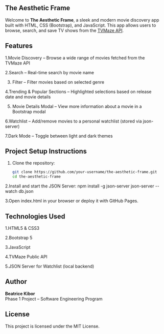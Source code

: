 ## The Aesthetic Frame

Welcome to **The Aesthetic Frame**, a sleek and modern movie discovery app built with HTML, CSS (Bootstrap), and JavaScript. This app allows users to browse, search, and save TV shows from the [TVMaze API](https://api.tvmaze.com/).

## Features

1.Movie Discovery – Browse a wide range of movies fetched from the TVMaze API

2.Search – Real-time search by movie name

3. Filter – Filter movies based on selected genre

4.Trending & Popular Sections – Highlighted selections based on release date and movie details

5. Movie Details Modal – View more information about a movie in a Bootstrap modal

6.Watchlist – Add/remove movies to a personal watchlist (stored via json-server)

7.Dark Mode – Toggle between light and dark themes


## Project Setup Instructions

1. Clone the repository:

   ```bash
   git clone https://github.com/your-username/the-aesthetic-frame.git
   cd the-aesthetic-frame

2.Install and start the JSON Server:
npm install -g json-server
json-server --watch db.json

3.Open index.html in your browser or deploy it with GitHub Pages.

## Technologies Used
1.HTML5 & CSS3

2.Bootstrap 5

3.JavaScript 

4.TVMaze Public API

5.JSON Server for Watchlist (local backend)

## Author

**Beatrice Kibor**  
Phase 1 Project – Software Engineering Program


## License
This project is licensed under the MIT License.
